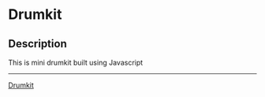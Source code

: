 # Drumkit

## Description

This is mini drumkit built using Javascript

------------------------

[Drumkit](https://gunasai.github.io/match-game/)